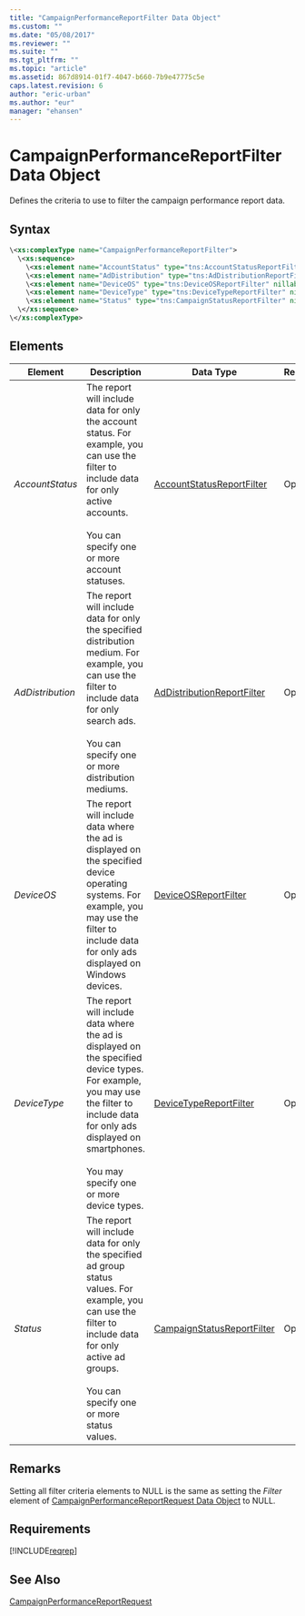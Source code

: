 ```yaml
---
title: "CampaignPerformanceReportFilter Data Object"
ms.custom: ""
ms.date: "05/08/2017"
ms.reviewer: ""
ms.suite: ""
ms.tgt_pltfrm: ""
ms.topic: "article"
ms.assetid: 867d8914-01f7-4047-b660-7b9e47775c5e
caps.latest.revision: 6
author: "eric-urban"
ms.author: "eur"
manager: "ehansen"
---
```

# CampaignPerformanceReportFilter Data Object
Defines the criteria to use to filter the campaign performance report data.

## Syntax

```xml
\<xs:complexType name="CampaignPerformanceReportFilter">
  \<xs:sequence>
    \<xs:element name="AccountStatus" type="tns:AccountStatusReportFilter" nillable="true" minOccurs="0"/>
    \<xs:element name="AdDistribution" type="tns:AdDistributionReportFilter" nillable="true" minOccurs="0"/>
    \<xs:element name="DeviceOS" type="tns:DeviceOSReportFilter" nillable="true" minOccurs="0"/>
    \<xs:element name="DeviceType" type="tns:DeviceTypeReportFilter" nillable="true" minOccurs="0"/>
    \<xs:element name="Status" type="tns:CampaignStatusReportFilter" nillable="true" minOccurs="0"/>
  \</xs:sequence>
\</xs:complexType>
```

## <a name="elements"></a>Elements

|Element|Description|Data Type|Required/Optional|
|-----------|---------------|-------------|---------------------|
|*AccountStatus*|The report will include data for only the account status. For example, you can use the filter to include data for only active accounts.<br /><br />You can specify one or more account statuses.|[AccountStatusReportFilter](../reporting-api/accountstatusreportfilter-value-set.md)|Optional|
|*AdDistribution*|The report will include data for only the specified distribution medium. For example, you can use the filter to include data for only search ads.<br /><br />You can specify one or more distribution mediums.|[AdDistributionReportFilter](../reporting-api/addistributionreportfilter-value-set.md)|Optional|
|*DeviceOS*|The report will include data where the ad is displayed on the specified device operating systems. For example, you may use the filter to include data for only ads displayed on Windows devices.|[DeviceOSReportFilter](../reporting-api/deviceosreportfilter-value-set.md)|Optional|
|*DeviceType*|The report will include data where the ad is displayed on the specified device types. For example, you may use the filter to include data for only ads displayed on smartphones.<br /><br />You may specify one or more device types.|[DeviceTypeReportFilter](../reporting-api/devicetypereportfilter-value-set.md)|Optional|
|*Status*|The report will include data for only the specified ad group status values. For example, you can use the filter to include data for only active ad groups.<br /><br />You can specify one or more status values.|[CampaignStatusReportFilter](../reporting-api/campaignstatusreportfilter-value-set.md)|Optional|

## Remarks
Setting all filter criteria elements to NULL is the same as setting the *Filter* element of [CampaignPerformanceReportRequest Data Object](../reporting-api/campaignperformancereportrequest-data-object.md) to NULL.

## Requirements
[!INCLUDE[reqrep](../reporting-api/includes/reqrep.md)]
## See Also
[CampaignPerformanceReportRequest](../reporting-api/campaignperformancereportrequest-data-object.md)

